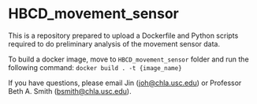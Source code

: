 # HBCD_movement_sensor

This is a repository prepared to upload a Dockerfile and Python scripts required to do preliminary analysis of the movement sensor data.

To build a docker image, move to `HBCD_movement_sensor` folder and run the following command:
`docker build . -t {image_name}`

If you have questions, please email Jin (joh@chla.usc.edu) or Professor Beth A. Smith (bsmith@chla.usc.edu).
